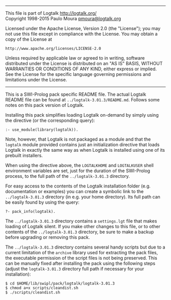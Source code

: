 ________________________________________________________________________

This file is part of Logtalk <http://logtalk.org/>  
Copyright 1998-2015 Paulo Moura <pmoura@logtalk.org>

Licensed under the Apache License, Version 2.0 (the "License");
you may not use this file except in compliance with the License.
You may obtain a copy of the License at

    http://www.apache.org/licenses/LICENSE-2.0

Unless required by applicable law or agreed to in writing, software
distributed under the License is distributed on an "AS IS" BASIS,
WITHOUT WARRANTIES OR CONDITIONS OF ANY KIND, either express or implied.
See the License for the specific language governing permissions and
limitations under the License.
________________________________________________________________________


This is a SWI-Prolog pack specific README file. The actual Logtalk
README file can be found at `../logtalk-3.01.3/README.md`. Follows
some notes on this pack version of Logtalk.

Installing this pack simplifies loading Logtalk on-demand by simply
using the directive (or the corresponding query):

	:- use_module(library(logtalk)).

Note, however, that Logtalk is not packaged as a module and that the
`logtalk` module provided contains just an initialization directive
that loads Logtalk in exactly the same way as when Logtalk is installed
using one of its prebuilt installers.

When using the directive above, the `LOGTALKHOME` and `LOGTALKUSER`
shell environment variables are set, just for the duration of the
SWI-Prolog process, to the full path of the `../logtalk-3.01.3`
directory.

For easy access to the contents of the Logtalk installation folder
(e.g. documentation or examples) you can create a symbolic link to the
`../logtalk-3.01.3` directory (in e.g. your home directory). Its full
path can be easily found by using the query:

	?- pack_info(logtalk).

The `../logtalk-3.01.3` directory contains a `settings.lgt` file that
makes loading of Logtalk silent. If you make other changes to this file,
or to other contents of the `../logtalk-3.01.3` directory, be sure to
make a backup before upgrading or removing this pack.

The `../logtalk-3.01.3` directory contains several handy scripts but due
to a current limitation of the `archive` library used for extracting the
pack files, the executable permission of the script files is not being
preserved. This can be manually fixed after installing the pack using
the following steps (adjust the `logtalk-3.01.3` directory full path if
necessary for your installation):

	$ cd $HOME/lib/swipl/pack/logtalk/logtalk-3.01.3
	$ chmod a+x scripts/cleandist.sh
	$ ./scripts/cleandist.sh
